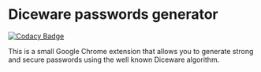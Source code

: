 # Diceware passwords generator

[![Codacy Badge](https://api.codacy.com/project/badge/Grade/235519822cd448ad90c0199336eb7661)](https://www.codacy.com/app/rafaelcpalmeida/ChromeDicewarePasswordsGenerator?utm_source=github.com&amp;utm_medium=referral&amp;utm_content=rafaelcpalmeida/ChromeDicewarePasswordsGenerator&amp;utm_campaign=Badge_Grade)

This is a small Google Chrome extension that allows you to generate strong and secure passwords using the well known Diceware algorithm.